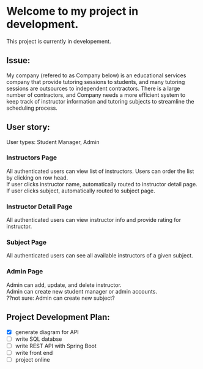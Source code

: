 # Welcome to my project in development.

This project is currently in developement. 

## Issue:
My company (refered to as Company below) is an educational services company that provide tutoring sessions to students, and many tutoring sessions are outsources to independent contractors. There is a large number of contractors, and Company needs a more efficient system to keep track of instructor information and tutoring subjects to streamline the scheduling process. 

## User story:
User types: Student Manager, Admin

### Instructors Page
All authenticated users can view list of instructors. Users can order the list by clicking on row head.\
If user clicks instructor name, automatically routed to instructor detail page.\
If user clicks subject, automatically routed to subject page. 

### Instructor Detail Page
All authenticated users can view instructor info and provide rating for instructor. 

### Subject Page
All authenticated users can see all available instructors of a given subject. 

### Admin Page
Admin can add, update, and delete instructor. \
Admin can create new student manager or admin accounts. \
??not sure: Admin can create new subject? 

## Project Development Plan:
- [x] generate diagram for API
- [ ] write SQL databse
- [ ] write REST API with Spring Boot
- [ ] write front end
- [ ] project online 
